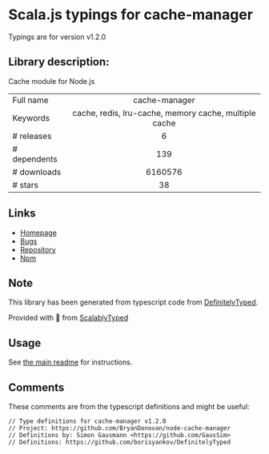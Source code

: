 
# Scala.js typings for cache-manager

Typings are for version v1.2.0

## Library description:
Cache module for Node.js

|                    |                 |
| ------------------ | :-------------: |
| Full name          | cache-manager |
| Keywords           | cache, redis, lru-cache, memory cache, multiple cache |
| # releases         | 6 |
| # dependents       | 139 |
| # downloads        | 6160576 |
| # stars            | 38 |

## Links
- [Homepage](https://github.com/BryanDonovan/node-cache-manager)
- [Bugs](https://github.com/BryanDonovan/node-cache-manager/issues)
- [Repository](https://github.com/BryanDonovan/node-cache-manager)
- [Npm](https://www.npmjs.com/package/cache-manager)
    


## Note
This library has been generated from typescript code from [DefinitelyTyped](https://definitelytyped.org).

Provided with :purple_heart: from [ScalablyTyped](https://github.com/oyvindberg/ScalablyTyped)

## Usage
See [the main readme](../../readme.md) for instructions.

## Comments

These comments are from the typescript definitions and might be useful:
```
// Type definitions for cache-manager v1.2.0
// Project: https://github.com/BryanDonovan/node-cache-manager
// Definitions by: Simon Gausmann <https://github.com/GausSim>
// Definitions: https://github.com/borisyankov/DefinitelyTyped

```

